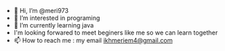 - 👋 Hi, I’m @meri973
- 👀 I’m interested in programing
- 🌱 I’m currently learning java
- I'm looking forwared to meet beginers like me so we can learn together
- 📫 How to reach me : my email ikhmeriem4@gmail.com

<!---
meri973/meri973 is a ✨ special ✨ repository because its `README.md` (this file) appears on your GitHub profile.
You can click the Preview link to take a look at your changes.
--->
